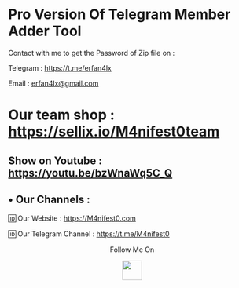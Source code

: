 # Pro Version Of Telegram Member Adder Tool

Contact with me to get the Password of Zip file on :

 Telegram : https://t.me/erfan4lx
 
 Email : erfan4lx@gmail.com
 
 # Our team shop : https://sellix.io/M4nifest0team

## Show on Youtube : https://youtu.be/bzWnaWq5C_Q


## • Our Channels : 

🆔 Our Website : https://M4nifest0.com

🆔 Our Telegram Channel : https://t.me/M4nifest0

<p align="center">
  Follow Me On
</p>
<p align="center">
  <a href="https://www.youtube.com/c/erfan4lx?sub_confirmation=1">
    <img src="https://www.iconsdb.com/icons/preview/black/youtube-4-xxl.png" width="40" height="40">
  </a>
</p>
